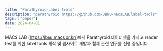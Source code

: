 ```yaml
---
title: "Parathyroid-Label tools"
description: "parathyroid https://github.com/JBNU-MacsLAB/label-tools"
tags: ["paper"]
date: 2024-04-01
---
```


MACS LAB (https://jbnu.macs.or.kr/)에서 Parathyroid 데이터셋을 가지고 reader test를 위한 label tools 제작 및 웹사이트 개발과 함께 관련 연구를 진행 중입니다.
